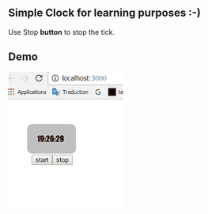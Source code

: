 ## Simple Clock for learning purposes :-)
Use Stop **button** to stop the tick. 
## Demo

![Alt text](/demo.gif?raw=true "demo")
